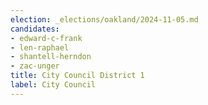 ```yaml
---
election: _elections/oakland/2024-11-05.md
candidates:
- edward-c-frank
- len-raphael
- shantell-herndon
- zac-unger
title: City Council District 1
label: City Council
---
```

